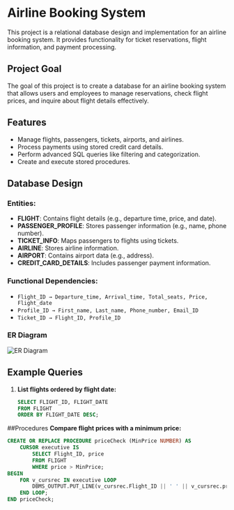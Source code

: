 # Airline Booking System

This project is a relational database design and implementation for an airline booking system. It provides functionality for ticket reservations, flight information, and payment processing.

## Project Goal
The goal of this project is to create a database for an airline booking system that allows users and employees to manage reservations, check flight prices, and inquire about flight details effectively.

## Features
- Manage flights, passengers, tickets, airports, and airlines.
- Process payments using stored credit card details.
- Perform advanced SQL queries like filtering and categorization.
- Create and execute stored procedures.

## Database Design
### Entities:
- **FLIGHT**: Contains flight details (e.g., departure time, price, and date).
- **PASSENGER_PROFILE**: Stores passenger information (e.g., name, phone number).
- **TICKET_INFO**: Maps passengers to flights using tickets.
- **AIRLINE**: Stores airline information.
- **AIRPORT**: Contains airport data (e.g., address).
- **CREDIT_CARD_DETAILS**: Includes passenger payment information.

### Functional Dependencies:
- `Flight_ID → Departure_time, Arrival_time, Total_seats, Price, Flight_date`
- `Profile_ID → First_name, Last_name, Phone_number, Email_ID`
- `Ticket_ID → Flight_ID, Profile_ID`

### ER Diagram
![ER Diagram](ER_diagram.png)

## Example Queries
1. **List flights ordered by flight date:**
   ```sql
   SELECT FLIGHT_ID, FLIGHT_DATE 
   FROM FLIGHT 
   ORDER BY FLIGHT_DATE DESC;
##Procedures
**Compare flight prices with a minimum price:**
```sql
CREATE OR REPLACE PROCEDURE priceCheck (MinPrice NUMBER) AS 
    CURSOR executive IS 
        SELECT Flight_ID, price 
        FROM FLIGHT 
        WHERE price > MinPrice;
BEGIN
    FOR v_cursrec IN executive LOOP 
        DBMS_OUTPUT.PUT_LINE(v_cursrec.Flight_ID || ' ' || v_cursrec.price);
    END LOOP;
END priceCheck;
